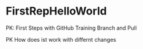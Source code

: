 # FirstRepHelloWorld

PK: First Steps with GitHub
Training Branch and Pull

PK How does ist work with differnt changes
